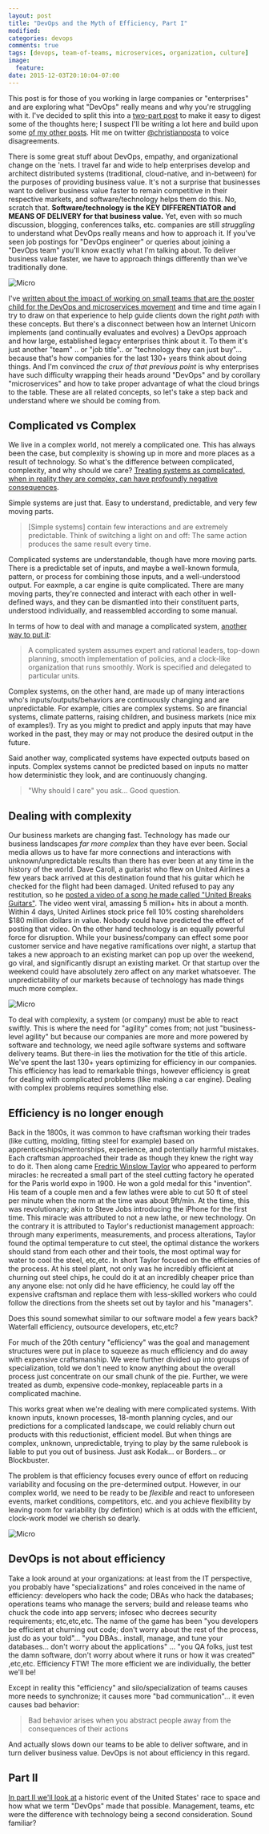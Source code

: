 ```yaml
---
layout: post
title: "DevOps and the Myth of Efficiency, Part I"
modified:
categories: devops
comments: true
tags: [devops, team-of-teams, microservices, organization, culture]
image:
  feature:
date: 2015-12-03T20:10:04-07:00
---
```


This post is for those of you working in large companies or "enterprises" and are exploring what "DevOps" really means and why you're struggling with it. I've decided to split this into a [two-part post][second-part] to make it easy to digest some of the thoughts here; I suspect I'll be writing a lot here and build upon some [of my other posts][my-posts]. Hit me on twitter [@christianposta][twitter] to voice disagreements. 

There is some great stuff about DevOps, empathy, and organizational change on the 'nets. I travel far and wide to help enterprises develop and architect distributed systems (traditional, cloud-native, and in-between) for the purposes of providing business value. It's not a surprise that businesses want to deliver business value faster to remain competitive in their respective markets, and software/technology helps them do this. No, scratch that. **Software/technology is the KEY DIFFERENTIATOR and MEANS OF DELIVERY for that business value.** Yet, even with so much discussion, blogging, conferences talks, etc. companies are still *struggling* to understand what DevOps really means and how to approach it. If you've seen job postings for "DevOps engineer" or queries about joining a "DevOps team" you'll know exactly what I'm talking about. To deliver business value faster, we have to approach things differently than we've traditionally done. 

   
![Micro](/images/devops-cartoon.png)   

I've [written about the impact of working on small teams that are the poster child for the DevOps and microservices  movement][reality] and time and time again I try to draw on that experience to help guide clients down the right *path* with these concepts. But there's a disconnect between how an Internet Unicorn implements (and continually evaluates and evolves) a DevOps approach and how large, established legacy enterprises think about it. To them it's just another "team" .. or "job title".. or "technology they can just buy"... because that's how companies for the last 130+ years think about doing things. And I'm convinced *the crux of that previous point* is why enterprises have such difficulty wrapping their heads around "DevOps" and by corollary "microservices" and how to take proper advantage of what the cloud brings to the table. These are all related concepts, so let's take a step back and understand where we should be coming from.
 

## Complicated vs Complex

We live in a complex world, not merely a complicated one. This has always been the case, but complexity is showing up in more and more places as a result of technology. So what's the difference between complicated, complexity, and why should we care? [Treating systems as complicated, when in reality they are complex, can have profoundly negative consequences][hbr-complex]. 
  
Simple systems are just that. Easy to understand, predictable, and very few moving parts. 

> [Simple systems] contain few interactions and are extremely predictable. Think of switching a light on and off: The same action produces the same result every time.


Complicated systems are understandable, though have more moving parts. There is a predictable set of inputs, and maybe a well-known formula, pattern, or process for combining those inputs, and a well-understood output. For eaxmple, a car engine is quite complicated. There are many moving parts, they're connected and interact with each other in well-defined ways, and they can be dismantled into their constituent parts, understood individually, and reassembled according to some manual.

In terms of how to deal with and manage a complicated system, [another way to put it][another-way]:

> A complicated system assumes expert and rational leaders, top-down planning, smooth implementation of policies, and a clock-like organization that runs smoothly. Work is specified and delegated to particular units.

Complex systems, on the other hand, are made up of many interactions who's inputs/outputs/behaviors are continuously changing and are unpredictable. For example, cities are complex systems. So are financial systems, climate patterns, raising children, and business markets (nice mix of examples!). Try as you might to predict and apply inputs that may have worked in the past, they may or may not produce the desired output in the future. 
 
Said another way, complicated systems have expected outputs based on inputs. Complex systems cannot be predicted based on inputs no matter how deterministic they look, and are continuously changing.  
 

> "Why should I care" you ask... Good question.



## Dealing with complexity

Our business markets are changing fast. Technology has made our business landscapes *far more complex* than they have ever been. Social media allows us to have far more connections and interactions with unknown/unpredictable results than there has ever been at any time in the history of the world. Dave Caroll, a guitarist who flew on United Airlines a few years back arrived at this destination found that his guitar which he checked for the flight had been damaged. United refused to pay any restitution, so he [posted a video of a song he made called "United Breaks Guitars"][breaks-guitars]. The video went viral, amassing 5 million+ hits in about a month. Within 4 days, United Airlines stock price fell 10% costing shareholders $180 million dollars in value. Nobody could have predicted the effect of posting that video. On the other hand technology is an equally powerful force for disruption. While your business/company can effect some poor customer service and have negative ramifications over night, a startup that takes a new approach to an existing market can pop up over the weekend, go viral, and significantly disrupt an existing market. Or that startup over the weekend could have absolutely zero affect on any market whatsoever. The unpredictability of our markets because of technology has made things much more complex.

![Micro](/images/disorganized.png)

To deal with complexity, a system (or company) must be able to react swiftly. This is where the need for "agility" comes from; not just "business-level agility" but because our companies are more and more powered by software and technology, we need agile software systems and software delivery teams. But there-in lies the motivation for the title of this article. We've spent the last 130+ years optimizing for efficiency in our companies. This efficiency has lead to remarkable things, however efficiency is great for dealing with complicated problems (like making a car engine). Dealing with complex problems requires something else.


## Efficiency is no longer enough

Back in the 1800s, it was common to have craftsman working their trades (like cutting, molding, fitting steel for example) based on apprenticeships/mentorships, experience, and potentially harmful mistakes. Each craftsman approached their trade as though they knew the right way to do it. Then along came [Fredric Winslow Taylor][fred-taylor] who appeared to perform miracles: he recreated a small part of the steel cutting factory he operated for the Paris world expo in 1900. He won a gold medal for this "invention". His team of a couple men and a few lathes were able to cut 50 ft of steel per minute when the norm at the time was about 9ft/min.  At the time, this was revolutionary; akin to Steve Jobs introducing the iPhone for the first time. This miracle was attributed to not a new lathe, or new technology. On the contrary it is attributed to Taylor's reductionist management approach: through many experiments, measurements, and process alterations, Taylor found the optimal temperature to cut steel, the optimal distance the workers should stand from each other and their tools, the most optimal way for water to cool the steel, etc,etc. In short Taylor focused on the efficiencies of the process. At his steel plant, not only was he incredibly efficient at churning out steel chips, he could do it at an incredibly cheaper price than any anyone else: not only did he have efficiency, he could lay off the expensive craftsman and replace them with less-skilled workers who could follow the directions from the sheets set out by taylor and his "managers".
   
Does this sound somewhat similar to our software model a few years back? Waterfall efficiency, outsource developers, etc,etc?

For much of the 20th century  "efficiency" was the goal and management structures were put in place to squeeze as much efficiency and do away with expensive craftsmanship. We were further divided up into groups of specialization, told we don't need to know anything about the overall process just concentrate on our small chunk of the pie. Further, we were treated as dumb, expensive code-monkey, replaceable parts in a complicated machine. 

This works great when we're dealing with mere complicated systems. With known inputs, known processes, 18-month planning cycles, and our predictions for a complicated landscape, we could reliably churn out products with this reductionist, efficient model. But when things are complex, unknown, unpredictable, trying to play by the same rulebook is liable to put you out of business. Just ask Kodak... or Borders... or Blockbuster.
 
The problem is that efficiency focuses every ounce of effort on reducing variability and focusing on the pre-determined output. However, in our complex world, we need to be ready to be *flexible* and react to unforeseen events, market conditions, competitors, etc. and you achieve flexibility by leaving room for variability (by defintion) which is at odds with the efficient, clock-work model we cherish so dearly. 


![Micro](/images/deafops.jpg)

## DevOps is not about efficiency

Take a look around at your organizations: at least from the IT perspective, you probably have "specializations" and roles conceived in the name of efficiency: developers who hack the code; DBAs who hack the databases; operations teams who manage the servers; build and release teams who chuck the code into app servers; infosec who decrees security requirements; etc,etc,etc. The name of the game has been "you developers be efficient at churning out code; don't worry about the rest of the process, just do as your told"... "you DBAs.. install, manage, and tune your databases... don't worry about the applications" ... "you QA folks, just test the damn software, don't worry about where it runs or how it was created" ,etc,etc. Efficiency FTW! The more efficient we are individually, the better we'll be!

Except in reality this "efficiency" and silo/specialization of teams causes more needs to synchronize; it causes more "bad communication"... it even causes bad behavior:

> Bad behavior arises when you abstract people away from the consequences of their actions

And actually slows down our teams to be able to deliver software, and in turn deliver business value. DevOps is not about efficiency in this regard.


## Part II

[In part II we'll look at][second-part] a historic event of the United States' race to space and how what we term "DevOps" made that possible. Management, teams, etc were the difference with technology being a second consideration. Sound familiar?




[my-posts]: http://blog.christianposta.com/posts/
[twitter]: https://twitter.com/christianposta
[reality]: http://blog.christianposta.com/microservices/the-real-success-story-of-microservices-architectures/
[hbr-complex]: https://hbr.org/2011/09/learning-to-live-with-complexity
[breaks-guitars]: https://en.wikipedia.org/wiki/United_Breaks_Guitars
[another-way]: https://larrycuban.wordpress.com/2010/06/08/the-difference-between-complicated-and-complex-matters/
[fred-taylor]: https://en.wikipedia.org/wiki/Frederick_Winslow_Taylor
[gold-medal]: http://www.units.miamioh.edu/technologyandhumanities/taylor.htm
[second-part]: http://blog.christianposta.com/devops/devops-and-the-myth-of-efficiency-part-ii/